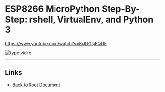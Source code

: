 # ESP8266 MicroPython Step-By-Step: rshell, VirtualEnv, and Python 3

<https://www.youtube.com/watch?v=KxIDGsjEQUE>

![type:video](https://www.youtube.com/embed/KxIDGsjEQUE)


----
<!-- Footer Begins Here -->
## Links

- [Back to Root Document](../README.md)
